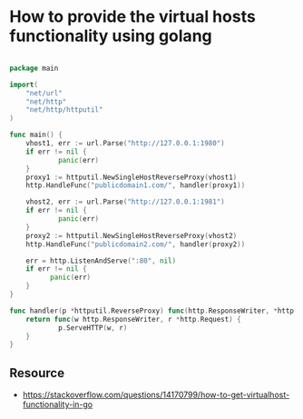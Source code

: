 # How to provide the virtual hosts functionality using golang

```go

package main

import(
    "net/url"
    "net/http"
    "net/http/httputil"
)

func main() {
    vhost1, err := url.Parse("http://127.0.0.1:1980")
    if err != nil {
            panic(err)
    }
    proxy1 := httputil.NewSingleHostReverseProxy(vhost1)
    http.HandleFunc("publicdomain1.com/", handler(proxy1))

    vhost2, err := url.Parse("http://127.0.0.1:1981")
    if err != nil {
            panic(err)
    }
    proxy2 := httputil.NewSingleHostReverseProxy(vhost2)
    http.HandleFunc("publicdomain2.com/", handler(proxy2))

    err = http.ListenAndServe(":80", nil)
    if err != nil {
          panic(err)
    }
}

func handler(p *httputil.ReverseProxy) func(http.ResponseWriter, *http.Request) {
    return func(w http.ResponseWriter, r *http.Request) {
            p.ServeHTTP(w, r)
    }
}

```

## Resource
* https://stackoverflow.com/questions/14170799/how-to-get-virtualhost-functionality-in-go
